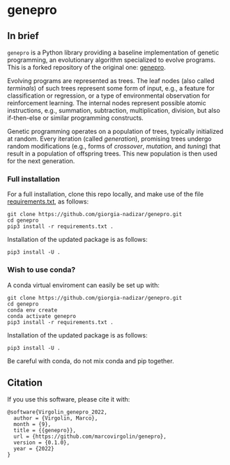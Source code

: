# genepro

## In brief

`genepro` is a Python library providing a baseline implementation of genetic programming, an evolutionary algorithm specialized to evolve programs.
This is a forked repository of the original one: <a href="https://github.com/marcovirgolin/genepro">genepro</a>.

Evolving programs are represented as trees.
The leaf nodes (also called *terminals*) of such trees represent some form of input, e.g., a feature for classification or regression, or a type of environmental observation for reinforcement learning.
The internal nodes represent possible atomic instructions, e.g., summation, subtraction, multiplication, division, but also if-then-else or similar programming constructs.

Genetic programming operates on a population of trees, typically initialized at random. 
Every iteration (called *generation*), promising trees undergo random modifications (e.g., forms of *crossover*, *mutation*, and *tuning*) that result in a population of offspring trees.
This new population is then used for the next generation.

### Full installation 
For a full installation, clone this repo locally, and make use of the file [requirements.txt](requirements.txt), as follows:
```
git clone https://github.com/giorgia-nadizar/genepro.git
cd genepro
pip3 install -r requirements.txt .
```

Installation of the updated package is as follows:
```
pip3 install -U .
```


### Wish to use conda?
A conda virtual enviroment can easily be set up with:
```
git clone https://github.com/giorgia-nadizar/genepro.git
cd genepro
conda env create
conda activate genepro
pip3 install -r requirements.txt .
```

Installation of the updated package is as follows:
```
pip3 install -U .
```

Be careful with conda, do not mix conda and pip together.

## Citation
If you use this software, please cite it with:
```
@software{Virgolin_genepro_2022,
  author = {Virgolin, Marco},
  month = {9},
  title = {{genepro}},
  url = {https://github.com/marcovirgolin/genepro},
  version = {0.1.0},
  year = {2022}
}
```
